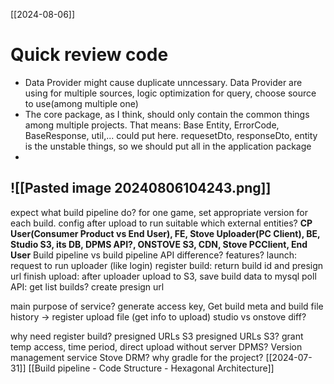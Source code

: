 [[2024-08-06]]
# Quick review code
- Data Provider might cause duplicate unncessary. Data Provider are using for multiple sources, logic optimization for query, choose source to use(among multiple one)
- The core package, as I think, should only contain the common things among multiple projects. That means: Base Entity, ErrorCode, BaseResponse, util,... could put here. requesetDto, responseDto, entity is the unstable things, so we should put all in the application package
- 

![[Pasted image 20240806104243.png]]
-------------------
expect what build pipeline do? 
for one game, set appropriate version for each build.
config after upload to run suitable
which external entities? **CP User(Consumer Product vs End User), FE, Stove Uploader(PC Client), BE, Studio S3, its DB, DPMS API?, ONSTOVE S3, CDN, Stove PCClient, End User** 
Build pipeline vs build pipeline API difference?
features? 
launch: request to run uploader (like login)
register build: return build id and presign url
finish upload: after uploader upload to S3, save build data to mysql
poll API: get list builds? create presign url

main purpose of service? generate access key, Get build meta and build file history -> register upload file (get info to upload)
studio vs onstove diff?

why need register build? presigned URLs S3
presigned URLs S3? grant temp access, time period, direct upload without server
DPMS? Version management service
Stove DRM?
why gradle for the project?
[[2024-07-31]]
[[Build pipeline - Code Structure - Hexagonal Architecture]]